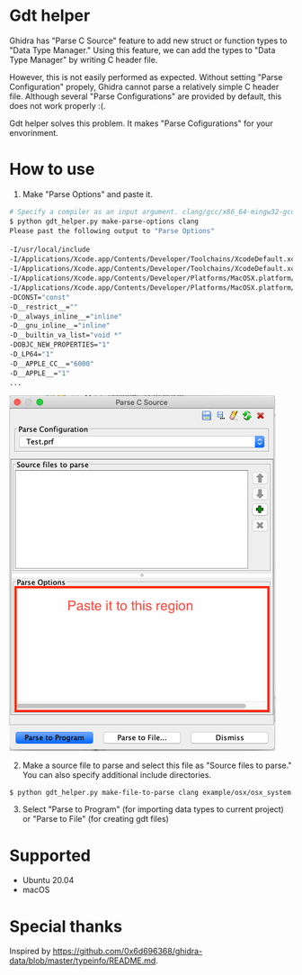 # Gdt helper

Ghidra has "Parse C Source" feature to add new struct or function types to "Data Type Manager."
Using this feature, we can add the types to "Data Type Manager" by writing C header file.

However, this is not easily performed as expected.
Without setting "Parse Configuration" propely, Ghidra cannot parse a relatively simple C header file.
Although several "Parse Configurations" are provided by default, this does not work properly :(.

Gdt helper solves this problem. It makes "Parse Cofigurations" for your envorinment.

# How to use

1. Make "Parse Options" and paste it.

```bash
# Specify a compiler as an input argument. clang/gcc/x86_64-mingw32-gcc/i686-mingw32-gcc are supported.
$ python gdt_helper.py make-parse-options clang
Please past the following output to "Parse Options"

-I/usr/local/include
-I/Applications/Xcode.app/Contents/Developer/Toolchains/XcodeDefault.xctoolchain/usr/lib/clang/11.0.0/include
-I/Applications/Xcode.app/Contents/Developer/Toolchains/XcodeDefault.xctoolchain/usr/include
-I/Applications/Xcode.app/Contents/Developer/Platforms/MacOSX.platform/Developer/SDKs/MacOSX.sdk/usr/include
-I/Applications/Xcode.app/Contents/Developer/Platforms/MacOSX.platform/Developer/SDKs/MacOSX.sdk/System/Library/Frameworks (framework directory)
-DCONST="const"
-D__restrict__=""
-D__always_inline__="inline"
-D__gnu_inline__="inline"
-D__builtin_va_list="void *"
-DOBJC_NEW_PROPERTIES="1"
-D_LP64="1"
-D__APPLE_CC__="6000"
-D__APPLE__="1"
...
```

![Parse Options](./assets/parse_options.png)

2. Make a source file to parse and select this file as "Source files to parse." You can also specify additional include directories.

```bash
$ python gdt_helper.py make-file-to-parse clang example/osx/osx_system.h [Additional include directories]
```

3. Select "Parse to Program" (for importing data types to current project) or "Parse to File" (for creating gdt files)

# Supported

- Ubuntu 20.04
- macOS

# Special thanks

Inspired by https://github.com/0x6d696368/ghidra-data/blob/master/typeinfo/README.md.
